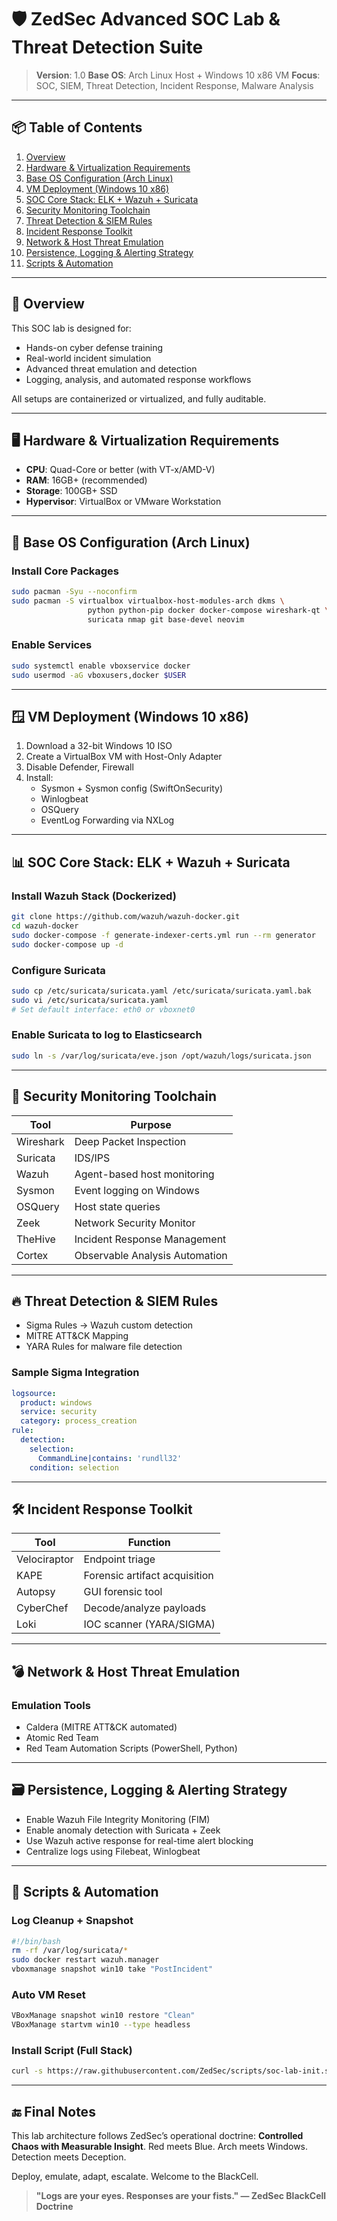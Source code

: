 # 🛡️ ZedSec Advanced SOC Lab & Threat Detection Suite

> **Version**: 1.0
> **Base OS**: Arch Linux Host + Windows 10 x86 VM
> **Focus**: SOC, SIEM, Threat Detection, Incident Response, Malware Analysis

---

## 📦 Table of Contents
1. [Overview](#overview)
2. [Hardware & Virtualization Requirements](#hardware--virtualization-requirements)
3. [Base OS Configuration (Arch Linux)](#base-os-configuration-arch-linux)
4. [VM Deployment (Windows 10 x86)](#vm-deployment-windows-10-x86)
5. [SOC Core Stack: ELK + Wazuh + Suricata](#soc-core-stack-elk--wazuh--suricata)
6. [Security Monitoring Toolchain](#security-monitoring-toolchain)
7. [Threat Detection & SIEM Rules](#threat-detection--siem-rules)
8. [Incident Response Toolkit](#incident-response-toolkit)
9. [Network & Host Threat Emulation](#network--host-threat-emulation)
10. [Persistence, Logging & Alerting Strategy](#persistence-logging--alerting-strategy)
11. [Scripts & Automation](#scripts--automation)

---

## 🧠 Overview
This SOC lab is designed for:
- Hands-on cyber defense training
- Real-world incident simulation
- Advanced threat emulation and detection
- Logging, analysis, and automated response workflows

All setups are containerized or virtualized, and fully auditable.

---

## 🖥️ Hardware & Virtualization Requirements
- **CPU**: Quad-Core or better (with VT-x/AMD-V)
- **RAM**: 16GB+ (recommended)
- **Storage**: 100GB+ SSD
- **Hypervisor**: VirtualBox or VMware Workstation

---

## 🧰 Base OS Configuration (Arch Linux)

### Install Core Packages
```bash
sudo pacman -Syu --noconfirm
sudo pacman -S virtualbox virtualbox-host-modules-arch dkms \
                 python python-pip docker docker-compose wireshark-qt \
                 suricata nmap git base-devel neovim
```

### Enable Services
```bash
sudo systemctl enable vboxservice docker
sudo usermod -aG vboxusers,docker $USER
```

---

## 🪟 VM Deployment (Windows 10 x86)
1. Download a 32-bit Windows 10 ISO
2. Create a VirtualBox VM with Host-Only Adapter
3. Disable Defender, Firewall
4. Install:
   - Sysmon + Sysmon config (SwiftOnSecurity)
   - Winlogbeat
   - OSQuery
   - EventLog Forwarding via NXLog

---

## 📊 SOC Core Stack: ELK + Wazuh + Suricata

### Install Wazuh Stack (Dockerized)
```bash
git clone https://github.com/wazuh/wazuh-docker.git
cd wazuh-docker
sudo docker-compose -f generate-indexer-certs.yml run --rm generator
sudo docker-compose up -d
```

### Configure Suricata
```bash
sudo cp /etc/suricata/suricata.yaml /etc/suricata/suricata.yaml.bak
sudo vi /etc/suricata/suricata.yaml
# Set default interface: eth0 or vboxnet0
```

### Enable Suricata to log to Elasticsearch
```bash
sudo ln -s /var/log/suricata/eve.json /opt/wazuh/logs/suricata.json
```

---

## 🔭 Security Monitoring Toolchain
| Tool         | Purpose                        |
|--------------|---------------------------------|
| Wireshark    | Deep Packet Inspection         |
| Suricata     | IDS/IPS                        |
| Wazuh        | Agent-based host monitoring    |
| Sysmon       | Event logging on Windows       |
| OSQuery      | Host state queries             |
| Zeek         | Network Security Monitor       |
| TheHive      | Incident Response Management   |
| Cortex       | Observable Analysis Automation |

---

## 🔥 Threat Detection & SIEM Rules
- Sigma Rules → Wazuh custom detection
- MITRE ATT&CK Mapping
- YARA Rules for malware file detection

### Sample Sigma Integration
```yaml
logsource:
  product: windows
  service: security
  category: process_creation
rule:
  detection:
    selection:
      CommandLine|contains: 'rundll32'
    condition: selection
```

---

## 🛠 Incident Response Toolkit
| Tool          | Function                       |
|---------------|--------------------------------|
| Velociraptor  | Endpoint triage                |
| KAPE          | Forensic artifact acquisition  |
| Autopsy       | GUI forensic tool              |
| CyberChef     | Decode/analyze payloads        |
| Loki          | IOC scanner (YARA/SIGMA)       |

---

## 💣 Network & Host Threat Emulation

### Emulation Tools
- Caldera (MITRE ATT&CK automated)
- Atomic Red Team
- Red Team Automation Scripts (PowerShell, Python)

---

## 🗃️ Persistence, Logging & Alerting Strategy
- Enable Wazuh File Integrity Monitoring (FIM)
- Enable anomaly detection with Suricata + Zeek
- Use Wazuh active response for real-time alert blocking
- Centralize logs using Filebeat, Winlogbeat

---

## 🔁 Scripts & Automation

### Log Cleanup + Snapshot
```bash
#!/bin/bash
rm -rf /var/log/suricata/*
sudo docker restart wazuh.manager
vboxmanage snapshot win10 take "PostIncident"
```

### Auto VM Reset
```bash
VBoxManage snapshot win10 restore "Clean"
VBoxManage startvm win10 --type headless
```

### Install Script (Full Stack)
```bash
curl -s https://raw.githubusercontent.com/ZedSec/scripts/soc-lab-init.sh | bash
```

---

## 🔚 Final Notes
This lab architecture follows ZedSec’s operational doctrine: **Controlled Chaos with Measurable Insight**. Red meets Blue. Arch meets Windows. Detection meets Deception.

Deploy, emulate, adapt, escalate. Welcome to the BlackCell.

> **"Logs are your eyes. Responses are your fists." — ZedSec BlackCell Doctrine**
